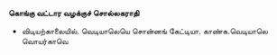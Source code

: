 **கொங்கு வட்டார வழக்குச் சொல்லகராதி**
- விடியற்காலையில். வெடியாலெயெ சொன்னங் கேட்டியா. காண்க.வெடியாலெ வொயர்காவெ

